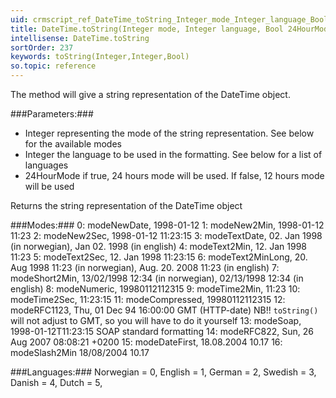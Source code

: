 ```yaml
---
uid: crmscript_ref_DateTime_toString_Integer_mode_Integer_language_Bool_24HourMode
title: DateTime.toString(Integer mode, Integer language, Bool 24HourMode)
intellisense: DateTime.toString
sortOrder: 237
keywords: toString(Integer,Integer,Bool)
so.topic: reference
---
```


The method will give a string representation of the DateTime object.



###Parameters:###


 - Integer representing the mode of the string representation. See below for the available modes
 - Integer the language to be used in the formatting. See below for a list of languages
 - 24HourMode if true, 24 hours mode will be used. If false, 12 hours mode will be used


Returns the string representation of the DateTime object



###Modes:###
    0: modeNewDate,          1998-01-12
    1: modeNew2Min,          1998-01-12 11:23
    2: modeNew2Sec,         1998-01-12 11:23:15
    3: modeTextDate,         02. Jan 1998 (in norwegian), Jan 02. 1998 (in english)
    4: modeText2Min,          12. Jan 1998 11:23
    5: modeText2Sec,         12. Jan 1998 11:23:15
    6: modeText2MinLong,   20. Aug 1998 11:23 (in norwegian), Aug. 20. 2008 11:23 (in english)
    7: modeShort2Min,        13/02/1998 12:34 (in norwegian), 02/13/1998 12:34 (in english)
    8: modeNumeric,           19980112112315
    9: modeTime2Min,	       11:23
    10: modeTime2Sec,       11:23:15
    11: modeCompressed,    19980112112315
    12: modeRFC1123,         Thu, 01 Dec 94 16:00:00 GMT   (HTTP-date) NB!! `toString()` will not adjust to GMT, so you will have to do it yourself
    13: modeSoap,              1998-01-12T11:23:15 SOAP standard formatting
    14: modeRFC822,           Sun, 26 Aug 2007 08:08:21 +0200
    15: modeDateFirst,        18.08.2004 10.17
    16: modeSlash2Min        18/08/2004 10.17



###Languages:###
    Norwegian = 0,
    English = 1,
    German = 2,
    Swedish = 3,
    Danish = 4,
    Dutch = 5,


